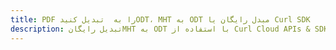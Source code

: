 ---title: PDF را به  تبدیل کنیدODT، MHT به ODT مبدل رایگان یا Curl SDKdescription: تبدیل رایگانMHT به ODT با استفاده از Curl Cloud APIs & SDK همچنین اسناد PDF را در Cloud ایجاد، ویرایش و رندر کنید.---